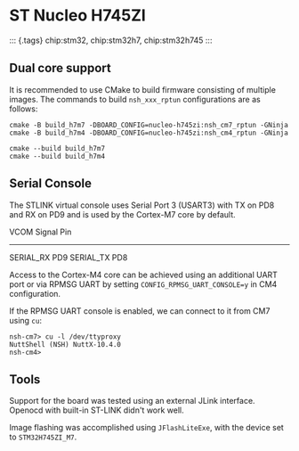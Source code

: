 ST Nucleo H745ZI
================

::: {.tags}
chip:stm32, chip:stm32h7, chip:stm32h745
:::

Dual core support
-----------------

It is recommended to use CMake to build firmware consisting of multiple
images. The commands to build `nsh_xxx_rptun` configurations are as
follows:

    cmake -B build_h7m7 -DBOARD_CONFIG=nucleo-h745zi:nsh_cm7_rptun -GNinja
    cmake -B build_h7m4 -DBOARD_CONFIG=nucleo-h745zi:nsh_cm4_rptun -GNinja

    cmake --build build_h7m7
    cmake --build build_h7m4

Serial Console
--------------

The STLINK virtual console uses Serial Port 3 (USART3) with TX on PD8
and RX on PD9 and is used by the Cortex-M7 core by default.

  VCOM Signal   Pin
  ------------- -----
  SERIAL\_RX    PD9
  SERIAL\_TX    PD8

Access to the Cortex-M4 core can be achieved using an additional UART
port or via RPMSG UART by setting `CONFIG_RPMSG_UART_CONSOLE=y` in CM4
configuration.

If the RPMSG UART console is enabled, we can connect to it from CM7
using `cu`:

    nsh-cm7> cu -l /dev/ttyproxy
    NuttShell (NSH) NuttX-10.4.0
    nsh-cm4>

Tools
-----

Support for the board was tested using an external JLink interface.
Openocd with built-in ST-LINK didn\'t work well.

Image flashing was accomplished using `JFlashLiteExe`, with the device
set to `STM32H745ZI_M7`.
